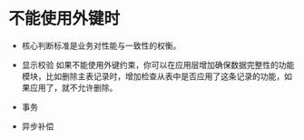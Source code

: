 # 不能使用外键时

- 核心判断标准是业务对性能与一致性的权衡。

- 显示校验 如果不能使用外键约束，你可以在应用层增加确保数据完整性的功能模块，比如删除主表记录时，增加检查从表中是否应用了这条记录的功能，如果应用了，就不允许删除。
- 事务
- 异步补偿
